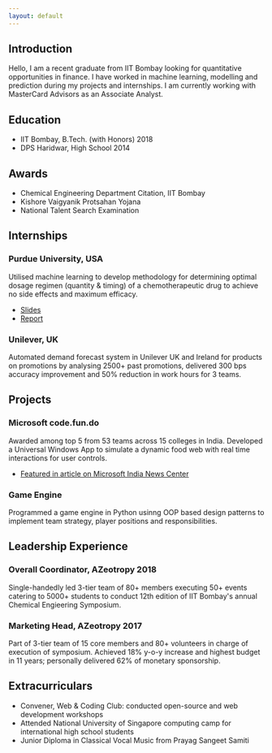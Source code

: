 ```yaml
---
layout: default
---
```


## Introduction

Hello, I am a recent graduate from IIT Bombay looking for quantitative opportunities in finance. I have worked in machine learning, modelling and prediction during my projects and internships. I am currently working with MasterCard Advisors as an Associate Analyst.

## Education

* IIT Bombay, B.Tech. (with Honors) 2018
* DPS Haridwar, High School 2014

## Awards 

* Chemical Engineering Department Citation, IIT Bombay 
* Kishore Vaigyanik Protsahan Yojana 
* National Talent Search Examination

## Internships

### Purdue University, USA 
Utilised machine learning to develop methodology for determining optimal dosage regimen (quantity & timing) of a chemotherapeutic drug to achieve no side effects and maximum efficacy.

- [Slides](/assets/pdf/slides.pdf)
- [Report](/assets/pdf/report.pdf)

### Unilever, UK 
Automated demand forecast system in Unilever UK and Ireland for products on promotions by analysing 2500+ past promotions, delivered 300 bps accuracy improvement and 50% reduction in work hours for 3 teams.

## Projects

### Microsoft code.fun.do 
Awarded among top 5 from 53 teams across 15 colleges in India. Developed a Universal Windows App to simulate a dynamic food web with real time interactions for user controls.

-  [Featured in article on Microsoft India News Center](https://news.microsoft.com/en-in/features/daring-to-dream/) 

### Game Engine
Programmed a game engine in Python usinng OOP based design patterns to implement team strategy, player positions and responsibilities.

## Leadership Experience

### Overall Coordinator, AZeotropy 2018 

 Single-handedly led 3-tier team of 80+ members executing 50+ events catering to 5000+ students to conduct 12th edition of IIT Bombay's annual Chemical Engieering Symposium. 

### Marketing Head, AZeotropy 2017

Part of 3-tier team of 15 core members and 80+ volunteers in charge of execution of symposium. Achieved 18% y-o-y increase and highest budget in 11 years; personally delivered 62% of monetary sponsorship. 

## Extracurriculars

- Convener, Web & Coding Club: conducted open-source and web development workshops 
- Attended National University of Singapore computing camp for international high school students 
- Junior Diploma in Classical Vocal Music from Prayag Sangeet Samiti
